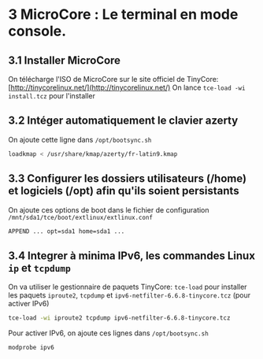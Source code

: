 
# 3 MicroCore : Le terminal en mode console.

## 3.1 Installer MicroCore

On télécharge l'ISO de MicroCore sur le site officiel de TinyCore: [http://tinycorelinux.net/](http://tinycorelinux.net/)
On lance `tce-load -wi install.tcz` pour l'installer

## 3.2 Intéger automatiquement le clavier azerty
On ajoute cette ligne dans `/opt/bootsync.sh`
```bash
loadkmap < /usr/share/kmap/azerty/fr-latin9.kmap
```

## 3.3 Configurer les dossiers utilisateurs (/home) et logiciels (/opt) afin qu'ils soient persistants
On ajoute ces options de boot dans le fichier de configuration ``/mnt/sda1/tce/boot/extlinux/extlinux.conf``
```bash
APPEND ... opt=sda1 home=sda1 ... 
```

## 3.4 Integrer à minima IPv6, les commandes Linux `ip` et `tcpdump`

On va utiliser le gestionnaire de paquets TinyCore: `tce-load` pour installer les paquets `iproute2`, `tcpdump` et `ipv6-netfilter-6.6.8-tinycore.tcz` (pour activer IPv6)
```bash	
tce-load -wi iproute2 tcpdump ipv6-netfilter-6.6.8-tinycore.tcz
```

Pour activer IPv6, on ajoute ces lignes dans `/opt/bootsync.sh`
```bash
modprobe ipv6
```